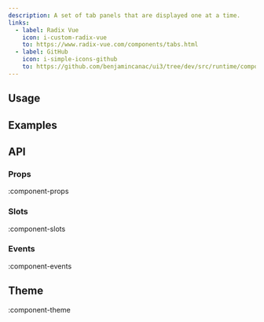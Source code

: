 ```yaml
---
description: A set of tab panels that are displayed one at a time.
links:
  - label: Radix Vue
    icon: i-custom-radix-vue
    to: https://www.radix-vue.com/components/tabs.html
  - label: GitHub
    icon: i-simple-icons-github
    to: https://github.com/benjamincanac/ui3/tree/dev/src/runtime/components/Tabs.vue
---
```


## Usage

## Examples

## API

### Props

:component-props

### Slots

:component-slots

### Events

:component-events

## Theme

:component-theme
